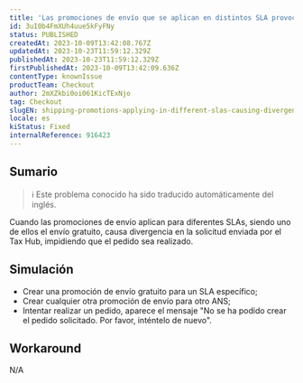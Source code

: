```yaml
---
title: 'Las promociones de envío que se aplican en distintos SLA provocan divergencias en el Tax Hub'
id: 3uI0b4FmXUh4uue5kFyFNy
status: PUBLISHED
createdAt: 2023-10-09T13:42:08.767Z
updatedAt: 2023-10-23T11:59:12.329Z
publishedAt: 2023-10-23T11:59:12.329Z
firstPublishedAt: 2023-10-09T13:42:09.636Z
contentType: knownIssue
productTeam: Checkout
author: 2mXZkbi0oi061KicTExNjo
tag: Checkout
slugEN: shipping-promotions-applying-in-different-slas-causing-divergence-in-tax-hub
locale: es
kiStatus: Fixed
internalReference: 916423
---
```


## Sumario

>ℹ️ Este problema conocido ha sido traducido automáticamente del inglés.


Cuando las promociones de envío aplican para diferentes SLAs, siendo uno de ellos el envío gratuito, causa divergencia en la solicitud enviada por el Tax Hub, impidiendo que el pedido sea realizado.


##

## Simulación



- Crear una promoción de envío gratuito para un SLA específico;
- Crear cualquier otra promoción de envío para otro ANS;
- Intentar realizar un pedido, aparece el mensaje "No se ha podido crear el pedido solicitado. Por favor, inténtelo de nuevo".


##

## Workaround


N/A



